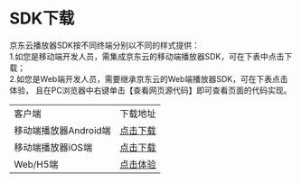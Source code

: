 # SDK下载

京东云播放器SDK按不同终端分别以不同的样式提供：   
1.如您是移动端开发人员，需集成京东云的移动端播放器SDK，可在下表中点击下载；   
2.如您是Web端开发人员，需要继承京东云的Web端播放器SDK，可在下表点击体验， 且在PC浏览器中右键单击【查看网页源代码】即可查看页面的代码实现。

<table>
<tr>
    <td>客户端</td>
    <td>下载地址</td>
</tr>
<tr>
    <td>移动端播放器Android端</td>
    <td><a href="https://sdk-publish.s3.cn-north-1.jdcloud-oss.com/sdk/jdcloud_live_android_demo.zip">点击下载</a><br/> </td>
</tr>
<tr>
    <td>移动端播放器iOS端</td>
    <td><a href="https://zhanghao274.s3.cn-north-1.jdcloud-oss.com/SDK/live/jdcloud_live_ios_demo.zip">点击下载</a><br/> </td>
</tr>
<tr>
    <td>Web/H5端</td>
    <td><a href="https://j.jdcloud.com/video/player/index.html">点击体验</a><br/> </td>
</tr>                
</table>
